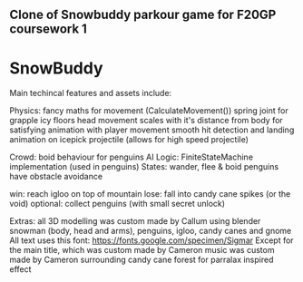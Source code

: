 ## Clone of Snowbuddy parkour game for F20GP coursework 1

# SnowBuddy
Main techincal features and assets include:

Physics:
	fancy maths for movement (CalculateMovement())
	spring joint for grapple
	icy floors
	head movement scales with it's distance from body for satisfying animation with player movement
	smooth hit detection and landing animation on icepick projectile (allows for high speed projectile)

Crowd:
	boid behaviour for penguins
AI Logic:
	FiniteStateMachine implementation (used in penguins)
		States: wander, flee & boid
	penguins have obstacle avoidance

win: reach igloo on top of mountain
lose: fall into candy cane spikes (or the void)
optional: collect penguins (with small secret unlock)


Extras:
all 3D modelling was custom made by Callum using blender
	snowman (body, head and arms), penguins, igloo, candy canes and gnome
All text uses this font: https://fonts.google.com/specimen/Sigmar
Except for the main title, which was custom made by Cameron
music was custom made by Cameron
surrounding candy cane forest for parralax inspired effect
